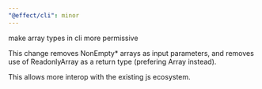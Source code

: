 ```yaml
---
"@effect/cli": minor
---
```


make array types in cli more permissive

This change removes NonEmpty\* arrays as input parameters, and removes use of ReadonlyArray as a return type (prefering Array instead).

This allows more interop with the existing js ecosystem.
